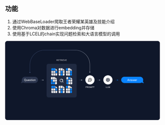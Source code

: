 ## 功能

1. 通过WebBaseLoader爬取王者荣耀某英雄及技能介绍
2. 使用Chroma对数据进行embedding并存储
3. 使用基于LCEL的chain实现问题检索和大语言模型的调用

![image](retrieval.png)
